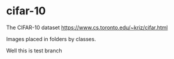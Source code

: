 # cifar-10
The CIFAR-10 dataset
https://www.cs.toronto.edu/~kriz/cifar.html

Images placed in folders by classes.

Well this is test branch

